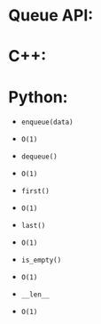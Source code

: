 # Queue API:
# C++:
# Python:
 * `enqueue(data)`
  - `O(1)`
 * `dequeue()`
  - `O(1)`
 * `first()`
  - `O(1)`
 * `last()`
  - `O(1)`
 * `is_empty()`
  - `O(1)`
 * `__len__`
  - `O(1)`
